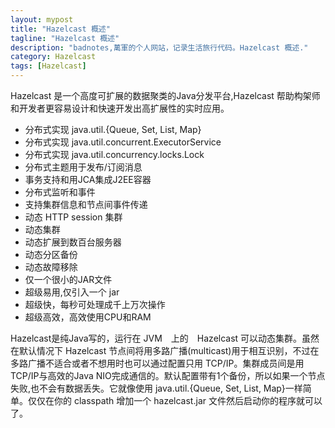 ```yaml
---
layout: mypost
title: "Hazelcast 概述"
tagline: "Hazelcast 概述"
description: "badnotes,萬軍的个人网站，记录生活旅行代码。Hazelcast 概述."
category: Hazelcast
tags: [Hazelcast]
---
```





Hazelcast 是一个高度可扩展的数据聚类的Java分发平台,Hazelcast 帮助构架师和开发者更容易设计和快速开发出高扩展性的实时应用。

* 分布式实现 java.util.{Queue, Set, List, Map}
* 分布式实现 java.util.concurrent.ExecutorService
* 分布式实现 java.util.concurrency.locks.Lock
* 分布式主题用于发布/订阅消息
* 事务支持和用JCA集成J2EE容器
* 分布式监听和事件
* 支持集群信息和节点间事件传递
* 动态 HTTP session 集群
* 动态集群
* 动态扩展到数百台服务器
* 动态分区备份
* 动态故障移除
* 仅一个很小的JAR文件
* 超级易用,仅引入一个 jar
* 超级快，每秒可处理成千上万次操作
* 超级高效，高效使用CPU和RAM

Hazelcast是纯Java写的，运行在 JVM　上的　Hazelcast 可以动态集群。虽然在默认情况下 Hazelcast 节点间将用多路广播(multicast)用于相互识别，不过在多路广播不适合或者不想用时也可以通过配置只用 TCP/IP。集群成员间是用TCP/IP与高效的Java NIO完成通信的。默认配置带有1个备份，所以如果一个节点失败,也不会有数据丢失。它就像使用 java.util.{Queue, Set, List, Map}一样简单。仅仅在你的 classpath 增加一个 hazelcast.jar 文件然后启动你的程序就可以了。

